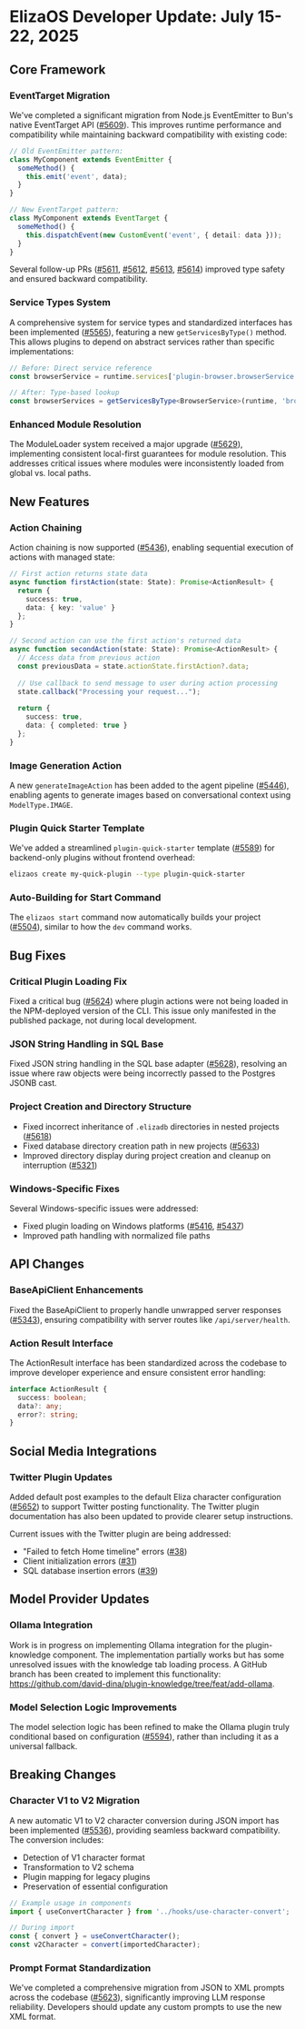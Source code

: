 # ElizaOS Developer Update: July 15-22, 2025

## Core Framework

### EventTarget Migration
We've completed a significant migration from Node.js EventEmitter to Bun's native EventTarget API ([#5609](https://github.com/elizaos/eliza/pull/5609)). This improves runtime performance and compatibility while maintaining backward compatibility with existing code:

```typescript
// Old EventEmitter pattern:
class MyComponent extends EventEmitter {
  someMethod() {
    this.emit('event', data);
  }
}

// New EventTarget pattern:
class MyComponent extends EventTarget {
  someMethod() {
    this.dispatchEvent(new CustomEvent('event', { detail: data }));
  }
}
```

Several follow-up PRs ([#5611](https://github.com/elizaos/eliza/pull/5611), [#5612](https://github.com/elizaos/eliza/pull/5612), [#5613](https://github.com/elizaos/eliza/pull/5613), [#5614](https://github.com/elizaos/eliza/pull/5614)) improved type safety and ensured backward compatibility.

### Service Types System
A comprehensive system for service types and standardized interfaces has been implemented ([#5565](https://github.com/elizaos/eliza/pull/5565)), featuring a new `getServicesByType()` method. This allows plugins to depend on abstract services rather than specific implementations:

```typescript
// Before: Direct service reference
const browserService = runtime.services['plugin-browser.browserService'];

// After: Type-based lookup
const browserServices = getServicesByType<BrowserService>(runtime, 'browser');
```

### Enhanced Module Resolution
The ModuleLoader system received a major upgrade ([#5629](https://github.com/elizaos/eliza/pull/5629)), implementing consistent local-first guarantees for module resolution. This addresses critical issues where modules were inconsistently loaded from global vs. local paths.

## New Features

### Action Chaining
Action chaining is now supported ([#5436](https://github.com/elizaos/eliza/pull/5436)), enabling sequential execution of actions with managed state:

```typescript
// First action returns state data
async function firstAction(state: State): Promise<ActionResult> {
  return {
    success: true,
    data: { key: 'value' }
  };
}

// Second action can use the first action's returned data
async function secondAction(state: State): Promise<ActionResult> {
  // Access data from previous action
  const previousData = state.actionState.firstAction?.data;
  
  // Use callback to send message to user during action processing
  state.callback("Processing your request...");
  
  return {
    success: true,
    data: { completed: true }
  };
}
```

### Image Generation Action
A new `generateImageAction` has been added to the agent pipeline ([#5446](https://github.com/elizaos/eliza/pull/5446)), enabling agents to generate images based on conversational context using `ModelType.IMAGE`.

### Plugin Quick Starter Template
We've added a streamlined `plugin-quick-starter` template ([#5589](https://github.com/elizaos/eliza/pull/5589)) for backend-only plugins without frontend overhead:

```bash
elizaos create my-quick-plugin --type plugin-quick-starter
```

### Auto-Building for Start Command
The `elizaos start` command now automatically builds your project ([#5504](https://github.com/elizaos/eliza/pull/5504)), similar to how the `dev` command works.

## Bug Fixes

### Critical Plugin Loading Fix
Fixed a critical bug ([#5624](https://github.com/elizaos/eliza/pull/5624)) where plugin actions were not being loaded in the NPM-deployed version of the CLI. This issue only manifested in the published package, not during local development.

### JSON String Handling in SQL Base
Fixed JSON string handling in the SQL base adapter ([#5628](https://github.com/elizaos/eliza/pull/5628)), resolving an issue where raw objects were being incorrectly passed to the Postgres JSONB cast.

### Project Creation and Directory Structure
- Fixed incorrect inheritance of `.elizadb` directories in nested projects ([#5618](https://github.com/elizaos/eliza/pull/5618))
- Fixed database directory creation path in new projects ([#5633](https://github.com/elizaos/eliza/pull/5633))
- Improved directory display during project creation and cleanup on interruption ([#5321](https://github.com/elizaos/eliza/pull/5321))

### Windows-Specific Fixes
Several Windows-specific issues were addressed:
- Fixed plugin loading on Windows platforms ([#5416](https://github.com/elizaos/eliza/pull/5416), [#5437](https://github.com/elizaos/eliza/pull/5437))
- Improved path handling with normalized file paths

## API Changes

### BaseApiClient Enhancements
Fixed the BaseApiClient to properly handle unwrapped server responses ([#5343](https://github.com/elizaos/eliza/pull/5343)), ensuring compatibility with server routes like `/api/server/health`.

### Action Result Interface
The ActionResult interface has been standardized across the codebase to improve developer experience and ensure consistent error handling:

```typescript
interface ActionResult {
  success: boolean;
  data?: any;
  error?: string;
}
```

## Social Media Integrations

### Twitter Plugin Updates
Added default post examples to the default Eliza character configuration ([#5652](https://github.com/elizaos/eliza/pull/5652)) to support Twitter posting functionality. The Twitter plugin documentation has also been updated to provide clearer setup instructions.

Current issues with the Twitter plugin are being addressed:
- "Failed to fetch Home timeline" errors ([#38](https://github.com/elizaos/eliza/issues/38))
- Client initialization errors ([#31](https://github.com/elizaos/eliza/issues/31))
- SQL database insertion errors ([#39](https://github.com/elizaos/eliza/issues/39))

## Model Provider Updates

### Ollama Integration
Work is in progress on implementing Ollama integration for the plugin-knowledge component. The implementation partially works but has some unresolved issues with the knowledge tab loading process. A GitHub branch has been created to implement this functionality: https://github.com/david-dina/plugin-knowledge/tree/feat/add-ollama.

### Model Selection Logic Improvements
The model selection logic has been refined to make the Ollama plugin truly conditional based on configuration ([#5594](https://github.com/elizaos/eliza/pull/5594)), rather than including it as a universal fallback.

## Breaking Changes

### Character V1 to V2 Migration
A new automatic V1 to V2 character conversion during JSON import has been implemented ([#5536](https://github.com/elizaos/eliza/pull/5536)), providing seamless backward compatibility. The conversion includes:

- Detection of V1 character format
- Transformation to V2 schema
- Plugin mapping for legacy plugins 
- Preservation of essential configuration

```typescript
// Example usage in components
import { useConvertCharacter } from '../hooks/use-character-convert';

// During import
const { convert } = useConvertCharacter();
const v2Character = convert(importedCharacter);
```

### Prompt Format Standardization
We've completed a comprehensive migration from JSON to XML prompts across the codebase ([#5623](https://github.com/elizaos/eliza/pull/5623)), significantly improving LLM response reliability. Developers should update any custom prompts to use the new XML format.